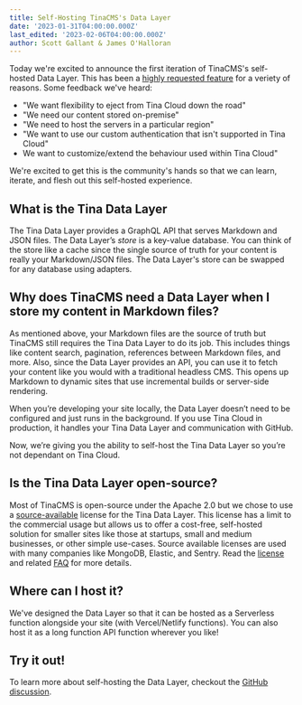 ```yaml
---
title: Self-Hosting TinaCMS's Data Layer
date: '2023-01-31T04:00:00.000Z'
last_edited: '2023-02-06T04:00:00.000Z'
author: Scott Gallant & James O'Halloran
---
```


Today we're excited to announce the first iteration of TinaCMS's self-hosted Data Layer. This has been a [highly requested feature](https://github.com/tinacms/tinacms/discussions/3096 "") for a veriety of reasons. Some feedback we've heard:

* "We want flexibility to eject from Tina Cloud down the road"
* "We need our content stored on-premise"
* "We need to host the servers in a particular region"
* "We want to use our custom authentication that isn't supported in Tina Cloud"
* We want to customize/extend the behaviour used within Tina Cloud"

We're excited to get this is the community's hands so that we can learn, iterate, and flesh out this self-hosted experience.

## What is the Tina Data Layer

The Tina Data Layer provides a GraphQL API that serves Markdown and JSON files. The Data Layer’s *store* is a key-value database. You can think of the store like a cache since the single source of truth for your content is really your Markdown/JSON files. The Data Layer's store can be swapped for any database using adapters.&#x20;

## Why does TinaCMS need a Data Layer when I store my content in Markdown files?

As mentioned above, your Markdown files are the source of truth but TinaCMS still requires the Tina Data Layer to do its job. This includes things like content search, pagination, references between Markdown files, and more. Also, since the Data Layer provides an API, you can use it to fetch your content like you would with a traditional headless CMS.  This opens up Markdown to dynamic sites that use incremental builds or server-side rendering.&#x20;

When you’re developing your site locally, the Data Layer doesn’t need to be configured and just runs in the background. If you use Tina Cloud in production, it handles your Tina Data Layer and communication with GitHub.&#x20;

Now, we’re giving you the ability to self-host the Tina Data Layer so you’re not dependant on Tina Cloud.

## Is the Tina Data Layer open-source?

Most of TinaCMS is open-source under the Apache 2.0 but we chose to use a [source-available](https://en.wikipedia.org/wiki/Source-available_software) license for the Tina Data Layer. This license has a limit to the commercial usage but allows us to offer a cost-free, self-hosted solution for smaller sites like those at startups, small and medium businesses, or other simple use-cases. Source available licenses are used with many companies like MongoDB, Elastic, and Sentry.  Read the [license](https://github.com/tinacms/tinacms/blob/main/packages/%40tinacms/datalayer/LICENSE) and related [FAQ](https://github.com/tinacms/tinacms/blob/main/packages/@tinacms/datalayer/LICENSE-FAQ.md) for more details.&#x20;

## Where can I host it?

We've designed the Data Layer so that it can be hosted as a Serverless function alongside your site (with Vercel/Netlify functions). You can also host it as a long function API function wherever you like!

## Try it out!

To learn more about self-hosting the Data Layer, checkout the [GitHub discussion](https://tinacms-site-next-git-self-hosted-doc-tinacms.vercel.app/docs/self-hosted/overview/ "").
